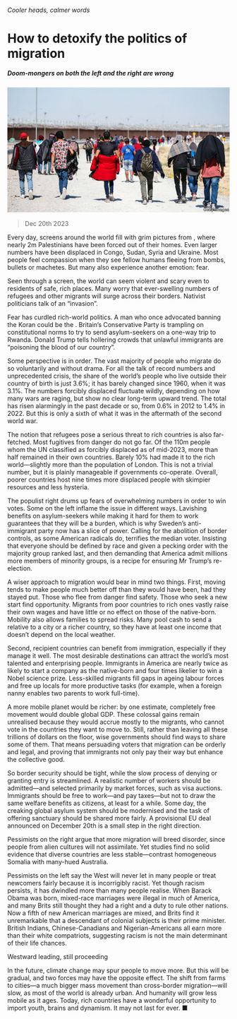 ###### Cooler heads, calmer words

# How to detoxify the politics of migration 

##### Doom-mongers on both the left and the right are wrong 

![image](images/20231223_LDP002.jpg) 

> Dec 20th 2023 

Every day, screens around the world fill with grim pictures from , where nearly 2m Palestinians have been forced out of their homes. Even larger numbers have been displaced in Congo, Sudan, Syria and Ukraine. Most people feel compassion when they see fellow humans fleeing from bombs, bullets or machetes. But many also experience another emotion: fear.

Seen through a screen, the world can seem violent and scary even to residents of safe, rich places. Many worry that ever-swelling numbers of refugees and other migrants will surge across their borders. Nativist politicians talk of an “invasion”. 

Fear has curdled rich-world politics. A man who once advocated banning the Koran could be the . Britain’s Conservative Party is trampling on constitutional norms to try to send asylum-seekers on a one-way trip to Rwanda. Donald Trump tells hollering crowds that unlawful immigrants are “poisoning the blood of our country”.

Some perspective is in order. The vast majority of people who migrate do so voluntarily and without drama. For all the talk of record numbers and unprecedented crisis, the share of the world’s people who live outside their country of birth is just 3.6%; it has barely changed since 1960, when it was 3.1%. The numbers forcibly displaced fluctuate wildly, depending on how many wars are raging, but show no clear long-term upward trend. The total has risen alarmingly in the past decade or so, from 0.6% in 2012 to 1.4% in 2022. But this is only a sixth of what it was in the aftermath of the second world war. 

The notion that refugees pose a serious threat to rich countries is also far-fetched. Most fugitives from danger do not go far. Of the 110m people whom the UN classified as forcibly displaced as of mid-2023, more than half remained in their own countries. Barely 10% had made it to the rich world—slightly more than the population of London. This is not a trivial number, but it is plainly manageable if governments co-operate. Overall, poorer countries host nine times more displaced people with skimpier resources and less hysteria.

The populist right drums up fears of overwhelming numbers in order to win votes. Some on the left inflame the issue in different ways. Lavishing benefits on asylum-seekers while making it hard for them to work guarantees that they will be a burden, which is why Sweden’s anti-immigrant party now has a slice of power. Calling for the abolition of border controls, as some American radicals do, terrifies the median voter. Insisting that everyone should be defined by race and given a pecking order with the majority group ranked last, and then demanding that America admit millions more members of minority groups, is a recipe for ensuring Mr Trump’s re-election.

A wiser approach to migration would bear in mind two things. First, moving tends to make people much better off than they would have been, had they stayed put. Those who flee from danger find safety. Those who seek a new start find opportunity. Migrants from poor countries to rich ones vastly raise their own wages and have little or no effect on those of the native-born. Mobility also allows families to spread risks. Many pool cash to send a relative to a city or a richer country, so they have at least one income that doesn’t depend on the local weather. 

Second, recipient countries can benefit from immigration, especially if they manage it well. The most desirable destinations can attract the world’s most talented and enterprising people. Immigrants in America are nearly twice as likely to start a company as the native-born and four times likelier to win a Nobel science prize. Less-skilled migrants fill gaps in ageing labour forces and free up locals for more productive tasks (for example, when a foreign nanny enables two parents to work full-time).

A more mobile planet would be richer: by one estimate, completely free movement would double global GDP. These colossal gains remain unrealised because they would accrue mostly to the migrants, who cannot vote in the countries they want to move to. Still, rather than leaving all these trillions of dollars on the floor, wise governments should find ways to share some of them. That means persuading voters that migration can be orderly and legal, and proving that immigrants not only pay their way but enhance the collective good. 

So border security should be tight, while the slow process of denying or granting entry is streamlined. A realistic number of workers should be admitted—and selected primarily by market forces, such as visa auctions. Immigrants should be free to work—and pay taxes—but not to draw the same welfare benefits as citizens, at least for a while. Some day, the creaking global asylum system should be modernised and the task of offering sanctuary should be shared more fairly. A provisional EU deal announced on December 20th is a small step in the right direction.

Pessimists on the right argue that more migration will breed disorder, since people from alien cultures will not assimilate. Yet studies find no solid evidence that diverse countries are less stable—contrast homogeneous Somalia with many-hued Australia.

Pessimists on the left say the West will never let in many people or treat newcomers fairly because it is incorrigibly racist. Yet though racism persists, it has dwindled more than many people realise. When Barack Obama was born, mixed-race marriages were illegal in much of America, and many Brits still thought they had a right and a duty to rule other nations. Now a fifth of new American marriages are mixed, and Brits find it unremarkable that a descendant of colonial subjects is their prime minister. British Indians, Chinese-Canadians and Nigerian-Americans all earn more than their white compatriots, suggesting racism is not the main determinant of their life chances. 

Westward leading, still proceeding 

In the future, climate change may spur people to move more. But this will be gradual, and two forces may have the opposite effect. The shift from farms to cities—a much bigger mass movement than cross-border migration—will slow, as most of the world is already urban. And humanity will grow less mobile as it ages. Today, rich countries have a wonderful opportunity to import youth, brains and dynamism. It may not last for ever. ■

